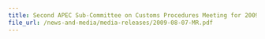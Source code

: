 ```yaml
---
title: Second APEC Sub-Committee on Customs Procedures Meeting for 2009 Successfully Concluded
file_url: /news-and-media/media-releases/2009-08-07-MR.pdf
---
```

